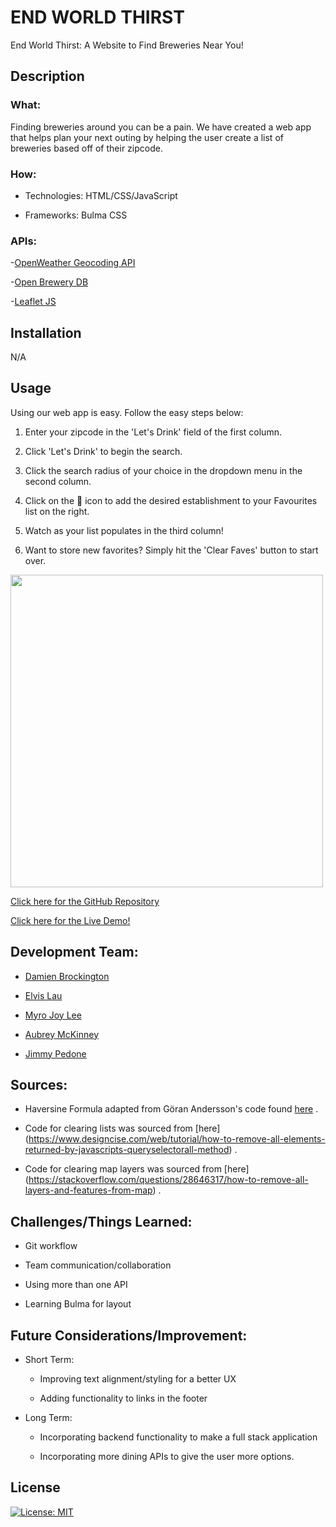 # END WORLD THIRST

End World Thirst: A Website to Find Breweries Near You!

## Description

### What:

Finding breweries around you can be a pain. We have created a web app that helps plan your next outing by helping the user create a list of breweries based off of their zipcode.

### How:

- Technologies: HTML/CSS/JavaScript

- Frameworks: Bulma CSS

### APIs:

-[OpenWeather Geocoding API](https://openweathermap.org/api/geocoding-api)

-[Open Brewery DB](https://www.openbrewerydb.org/documentation)

-[Leaflet JS](https://leafletjs.com/)

## Installation

N/A

## Usage

Using our web app is easy. Follow the easy steps below:

1. Enter your zipcode in the 'Let's Drink' field of the first column.

2. Click 'Let's Drink' to begin the search.

3. Click the search radius of your choice in the dropdown menu in the second column.

4. Click on the :black_heart: icon to add the desired establishment to your Favourites list on the right.

5. Watch as your list populates in the third column!

6. Want to store new favorites? Simply hit the 'Clear Faves' button to start over.

<img src="https://github.com/myrojoylee/end-world-thirst/blob/main/assets/images/EWT-demo.gif" width = 500px />

<a href="https://github.com/myrojoylee/end-world-thirst">Click here for the GitHub Repository</a>

<a href="https://myrojoylee.github.io/end-world-thirst/">Click here for the Live Demo!</a>

## Development Team:

- [Damien Brockington](https://github.com/damez21)

- [Elvis Lau](https://github.com/elvislau74)

- [Myro Joy Lee](https://github.com/myrojoylee)

- [Aubrey McKinney](https://github.com/shadowasders)

- [Jimmy Pedone](https://github.com/JimmyPedone)

## Sources:

- Haversine Formula adapted from G&ouml;ran Andersson's code found [here](http://jsfiddle.net/Guffa/57gQa/) .

- Code for clearing lists was sourced from [here] (https://www.designcise.com/web/tutorial/how-to-remove-all-elements-returned-by-javascripts-queryselectorall-method) .

- Code for clearing map layers was sourced from [here] (https://stackoverflow.com/questions/28646317/how-to-remove-all-layers-and-features-from-map) .

## Challenges/Things Learned:

- Git workflow

- Team communication/collaboration

- Using more than one API

- Learning Bulma for layout

## Future Considerations/Improvement:

- Short Term:

  - Improving text alignment/styling for a better UX

  - Adding functionality to links in the footer

- Long Term:

  - Incorporating backend functionality to make a full stack application

  - Incorporating more dining APIs to give the user more options.

## License

[![License: MIT](https://img.shields.io/badge/License-MIT-yellow.svg)](https://opensource.org/licenses/MIT)
